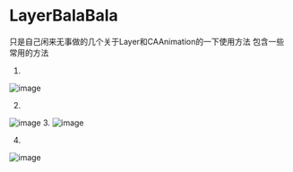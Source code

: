 # LayerBalaBala
只是自己闲来无事做的几个关于Layer和CAAnimation的一下使用方法
包含一些常用的方法

1.
![image](https://github.com/kissnger/LayerBalaBala/blob/master/pro.gif)

2.
![image](https://github.com/kissnger/LayerBalaBala/blob/master/load1.gif)
3.
![image](https://github.com/kissnger/LayerBalaBala/blob/master/load2.gif)

4.
![image](https://github.com/kissnger/LayerBalaBala/blob/master/totate.gif)